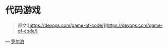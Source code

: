 # 代码游戏

> 原文:[https://devops.com/game-of-code/](https://devops.com/game-of-code/)

— [罗尔泊](https://devops.com/author/breselman/)